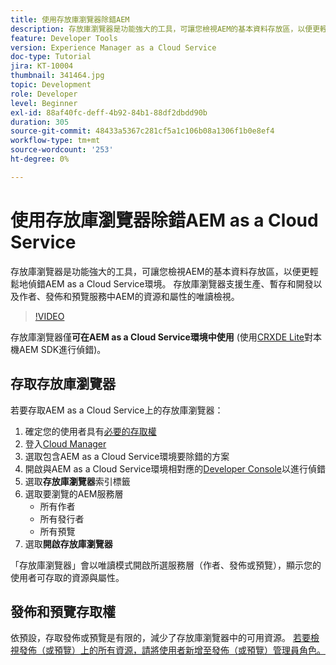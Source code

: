 ```yaml
---
title: 使用存放庫瀏覽器除錯AEM
description: 存放庫瀏覽器是功能強大的工具，可讓您檢視AEM的基本資料存放區，以便更輕鬆地偵錯AEM as a Cloud Service環境。
feature: Developer Tools
version: Experience Manager as a Cloud Service
doc-type: Tutorial
jira: KT-10004
thumbnail: 341464.jpg
topic: Development
role: Developer
level: Beginner
exl-id: 88af40fc-deff-4b92-84b1-88df2dbdd90b
duration: 305
source-git-commit: 48433a5367c281cf5a1c106b08a1306f1b0e8ef4
workflow-type: tm+mt
source-wordcount: '253'
ht-degree: 0%

---
```


# 使用存放庫瀏覽器除錯AEM as a Cloud Service

存放庫瀏覽器是功能強大的工具，可讓您檢視AEM的基本資料存放區，以便更輕鬆地偵錯AEM as a Cloud Service環境。 存放庫瀏覽器支援生產、暫存和開發以及作者、發佈和預覽服務中AEM的資源和屬性的唯讀檢視。

>[!VIDEO](https://video.tv.adobe.com/v/341464?quality=12&learn=on)

存放庫瀏覽器僅&#x200B;__可在AEM as a Cloud Service環境中使用__ (使用[CRXDE Lite](../aem-sdk-local-quickstart/other-tools.md#crxde-lite)對本機AEM SDK進行偵錯)。

## 存取存放庫瀏覽器

若要存取AEM as a Cloud Service上的存放庫瀏覽器：

1. 確定您的使用者具有[必要的存取權](https://experienceleague.adobe.com/docs/experience-manager-cloud-service/content/implementing/developer-tools/repository-browser.html?lang=zh-Hant#access-prerequisites)
1. 登入[Cloud Manager](https://my.cloudmanager.adobe.com)
1. 選取包含AEM as a Cloud Service環境要除錯的方案
1. 開啟與AEM as a Cloud Service環境相對應的[Developer Console](./developer-console.md)以進行偵錯
1. 選取&#x200B;__存放庫瀏覽器__&#x200B;索引標籤
1. 選取要瀏覽的AEM服務層
   + 所有作者
   + 所有發行者
   + 所有預覽
1. 選取&#x200B;__開啟存放庫瀏覽器__

「存放庫瀏覽器」會以唯讀模式開啟所選服務層（作者、發佈或預覽），顯示您的使用者可存取的資源與屬性。

## 發佈和預覽存取權

依預設，存取發佈或預覽是有限的，減少了存放庫瀏覽器中的可用資源。 [若要檢視發佈（或預覽）上的所有資源，請將使用者新增至發佈（或預覽）管理員角色。](https://experienceleague.adobe.com/docs/experience-manager-cloud-service/content/implementing/developer-tools/repository-browser.html?lang=zh-Hant#navigate-the-hierarchy)
